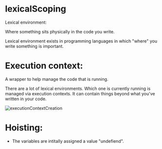 lexicalScoping
=================

Lexical environment: 

Where something sits physically in the code you write.

Lexical environment exists in programming languages in which "where" you write something is important.


Execution context:
===================

A wrapper to help manage the code that is running.

There are a lot of lexical environments. Which one is currently running is managed via execution contexts. It can contain things beyond what you've written in your code.

<img src="./images/executionContextCreation" alt="executionContextCreation" />

Hoisting:
========

- The variables are intitally assigned a value "undefiend".
